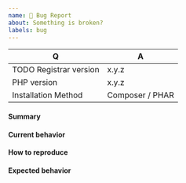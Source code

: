```yaml
---
name: 🐞 Bug Report
about: Something is broken?
labels: bug
---
```


<!--
- Please do not report an issue if you are not using TODO Registrar directly, but rather a third-party wrapper around it.
- Please fill in this template according to your issue.
- Please keep the table shown below at the top of your issue.
- Please include the output of "composer info | sort" if you installed TODO Registrar using Composer.
- Please post code as text (using proper markup). Do not post screenshots of code.
- Please make sure that you have configured your PHP interpreter like so: `error_reporting=-1`, `zend.assertions=1`.
- Please remove this comment before submitting your issue.
-->

| Q                      | A               |
|------------------------|-----------------|
| TODO Registrar version | x.y.z           |
| PHP version            | x.y.z           |
| Installation Method    | Composer / PHAR |

#### Summary

<!-- Provide a summary describing the problem you are experiencing. -->

#### Current behavior

<!-- What is the current (buggy) behavior? -->

#### How to reproduce

<!-- Provide steps to reproduce the bug. -->

#### Expected behavior

<!-- What was the expected (correct) behavior? -->
